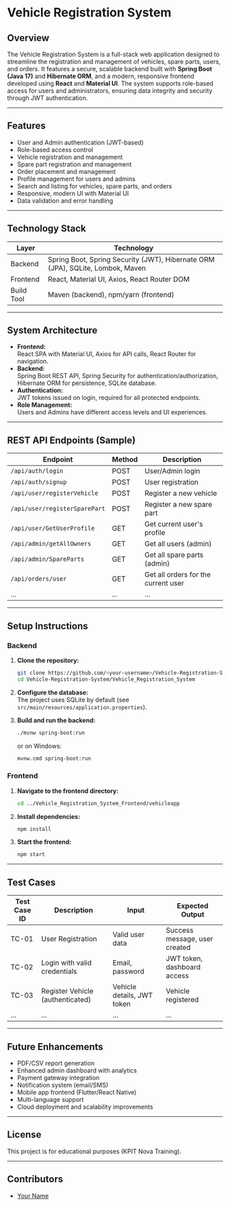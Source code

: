 # Vehicle Registration System

## Overview

The Vehicle Registration System is a full-stack web application designed to streamline the registration and management of vehicles, spare parts, users, and orders. It features a secure, scalable backend built with **Spring Boot (Java 17)** and **Hibernate ORM**, and a modern, responsive frontend developed using **React** and **Material UI**. The system supports role-based access for users and administrators, ensuring data integrity and security through JWT authentication.

---

## Features

- User and Admin authentication (JWT-based)
- Role-based access control
- Vehicle registration and management
- Spare part registration and management
- Order placement and management
- Profile management for users and admins
- Search and listing for vehicles, spare parts, and orders
- Responsive, modern UI with Material UI
- Data validation and error handling

---

## Technology Stack

| Layer      | Technology                                      |
|------------|-------------------------------------------------|
| Backend    | Spring Boot, Spring Security (JWT), Hibernate ORM (JPA), SQLite, Lombok, Maven |
| Frontend   | React, Material UI, Axios, React Router DOM     |
| Build Tool | Maven (backend), npm/yarn (frontend)            |

---

## System Architecture

- **Frontend:**  
  React SPA with Material UI, Axios for API calls, React Router for navigation.
- **Backend:**  
  Spring Boot REST API, Spring Security for authentication/authorization, Hibernate ORM for persistence, SQLite database.
- **Authentication:**  
  JWT tokens issued on login, required for all protected endpoints.
- **Role Management:**  
  Users and Admins have different access levels and UI experiences.

---

## REST API Endpoints (Sample)

| Endpoint                                   | Method | Description                           |
|---------------------------------------------|--------|---------------------------------------|
| `/api/auth/login`                          | POST   | User/Admin login                      |
| `/api/auth/signup`                         | POST   | User registration                     |
| `/api/user/registerVehicle`                | POST   | Register a new vehicle                |
| `/api/user/registerSparePart`              | POST   | Register a new spare part             |
| `/api/user/GetUserProfile`                 | GET    | Get current user's profile            |
| `/api/admin/getAllOwners`                  | GET    | Get all users (admin)                 |
| `/api/admin/SpareParts`                    | GET    | Get all spare parts (admin)           |
| `/api/orders/user`                         | GET    | Get all orders for the current user   |
| ...                                        | ...    | ...                                   |

---

## Setup Instructions

### Backend

1. **Clone the repository:**
   ```sh
   git clone https://github.com/<your-username>/Vehicle-Registration-System.git
   cd Vehicle-Registration-System/Vehicle_Registration_System
   ```

2. **Configure the database:**  
   The project uses SQLite by default (see `src/main/resources/application.properties`).

3. **Build and run the backend:**
   ```sh
   ./mvnw spring-boot:run
   ```
   or on Windows:
   ```sh
   mvnw.cmd spring-boot:run
   ```

### Frontend

1. **Navigate to the frontend directory:**
   ```sh
   cd ../Vehicle_Registration_System_Frontend/vehicleapp
   ```

2. **Install dependencies:**
   ```sh
   npm install
   ```

3. **Start the frontend:**
   ```sh
   npm start
   ```

---

## Test Cases

| Test Case ID | Description                       | Input                        | Expected Output                |
|--------------|-----------------------------------|------------------------------|--------------------------------|
| TC-01        | User Registration                 | Valid user data              | Success message, user created  |
| TC-02        | Login with valid credentials      | Email, password              | JWT token, dashboard access    |
| TC-03        | Register Vehicle (authenticated)  | Vehicle details, JWT token   | Vehicle registered             |
| ...          | ...                               | ...                          | ...                            |

---

## Future Enhancements

- PDF/CSV report generation
- Enhanced admin dashboard with analytics
- Payment gateway integration
- Notification system (email/SMS)
- Mobile app frontend (Flutter/React Native)
- Multi-language support
- Cloud deployment and scalability improvements

---

## License

This project is for educational purposes (KPIT Nova Training).

---

## Contributors

- [Your Name](https://github.com/<your-username>)